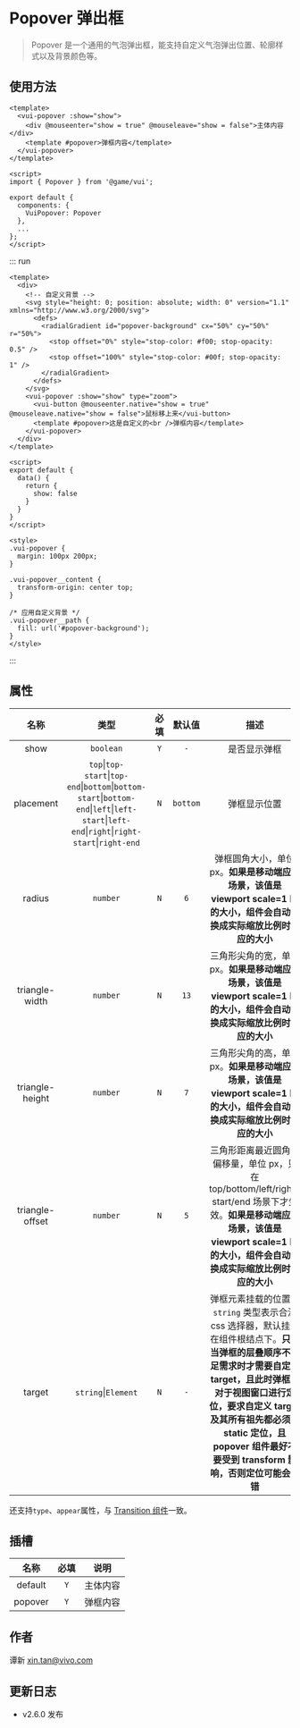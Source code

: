 # Popover 弹出框

> Popover 是一个通用的气泡弹出框，能支持自定义气泡弹出位置、轮廓样式以及背景颜色等。

## 使用方法

```vue
<template>
  <vui-popover :show="show">
    <div @mouseenter="show = true" @mouseleave="show = false">主体内容</div>
    <template #popover>弹框内容</template>
  </vui-popover>
</template>

<script>
import { Popover } from '@game/vui';

export default {
  components: {
    VuiPopover: Popover
  },
  ...
};
</script>
```

::: run

```vue
<template>
  <div>
    <!-- 自定义背景 -->
    <svg style="height: 0; position: absolute; width: 0" version="1.1" xmlns="http://www.w3.org/2000/svg">
      <defs>
        <radialGradient id="popover-background" cx="50%" cy="50%" r="50%">
          <stop offset="0%" style="stop-color: #f00; stop-opacity: 0.5" />
          <stop offset="100%" style="stop-color: #00f; stop-opacity: 1" />
        </radialGradient>
      </defs>
    </svg>
    <vui-popover :show="show" type="zoom">
      <vui-button @mouseenter.native="show = true" @mouseleave.native="show = false">鼠标移上来</vui-button>
      <template #popover>这是自定义的<br />弹框内容</template>
    </vui-popover>
  </div>
</template>

<script>
export default {
  data() {
    return {
      show: false
    }
  }
}
</script>

<style>
.vui-popover {
  margin: 100px 200px;
}

.vui-popover__content {
  transform-origin: center top;
}

/* 应用自定义背景 */
.vui-popover__path {
  fill: url('#popover-background');
}
</style>
```

:::

## 属性

|      名称       |                                                                                           类型                                                                                           | 必填 |  默认值  |                                                                                                                                            描述                                                                                                                                             |
| :-------------: | :--------------------------------------------------------------------------------------------------------------------------------------------------------------------------------------: | :--: | :------: | :-----------------------------------------------------------------------------------------------------------------------------------------------------------------------------------------------------------------------------------------------------------------------------------------: |
|      show       |                                                                                        `boolean`                                                                                         | `Y`  |   `-`    |                                                                                                                                        是否显示弹框                                                                                                                                         |
|    placement    | `top`&#124;`top-start`&#124;`top-end`&#124;`bottom`&#124;`bottom-start`&#124;`bottom-end`&#124;`left`&#124;`left-start`&#124;`left-end`&#124;`right`&#124;`right-start`&#124;`right-end` | `N`  | `bottom` |                                                                                                                                        弹框显示位置                                                                                                                                         |
|     radius      |                                                                                         `number`                                                                                         | `N`  |   `6`    |                                                                                 弹框圆角大小，单位 px。**如果是移动端应用场景，该值是 viewport scale=1 时的大小，组件会自动转换成实际缩放比例时对应的大小**                                                                                 |
| triangle-width  |                                                                                         `number`                                                                                         | `N`  |   `13`   |                                                                                三角形尖角的宽，单位 px。**如果是移动端应用场景，该值是 viewport scale=1 时的大小，组件会自动转换成实际缩放比例时对应的大小**                                                                                |
| triangle-height |                                                                                         `number`                                                                                         | `N`  |   `7`    |                                                                                三角形尖角的高，单位 px。**如果是移动端应用场景，该值是 viewport scale=1 时的大小，组件会自动转换成实际缩放比例时对应的大小**                                                                                |
| triangle-offset |                                                                                         `number`                                                                                         | `N`  |   `5`    |                                                三角形距离最近圆角的偏移量，单位 px，只在 top/bottom/left/right-start/end 场景下才生效。**如果是移动端应用场景，该值是 viewport scale=1 时的大小，组件会自动转换成实际缩放比例时对应的大小**                                                 |
|     target      |                                                                                 `string`&#124;`Element`                                                                                  | `N`  |   `-`    | 弹框元素挂载的位置，`string` 类型表示合法 css 选择器，默认挂载在组件根结点下。**只有当弹框的层叠顺序不满足需求时才需要自定义 target，且此时弹框相对于视图窗口进行定位，要求自定义 target 及其所有祖先都必须是 static 定位，且 popover 组件最好不要受到 transform 影响，否则定位可能会出错** |

还支持`type`、`appear`属性，与 [Transition 组件](../transition/#属性)一致。

## 插槽

|  名称   | 必填 |   说明   |
| :-----: | :--: | :------: |
| default | `Y`  | 主体内容 |
| popover | `Y`  | 弹框内容 |

## 作者

谭新 <xin.tan@vivo.com>

## 更新日志

- v2.6.0 发布
